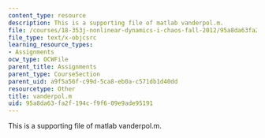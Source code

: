 ```yaml
---
content_type: resource
description: This is a supporting file of matlab vanderpol.m.
file: /courses/18-353j-nonlinear-dynamics-i-chaos-fall-2012/95a8da63fa2f194cf9f609e9ade95191_vanderpol.m
file_type: text/x-objcsrc
learning_resource_types:
- Assignments
ocw_type: OCWFile
parent_title: Assignments
parent_type: CourseSection
parent_uid: a9f5a56f-c99d-5ca8-eb0a-c571db1d40dd
resourcetype: Other
title: vanderpol.m
uid: 95a8da63-fa2f-194c-f9f6-09e9ade95191
---
```

This is a supporting file of matlab vanderpol.m.

